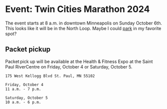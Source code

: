 # Event: Twin Cities Marathon 2024

The event starts at 8 a.m. in downtown Minneapolis on Sunday October 6th. This looks like it will be in the North Loop. Maybe I could [park](../707) in my favorite spot?

## Packet pickup

Packet pick up will be available at the Health & Fitness Expo at the Saint Paul RiverCentre on Friday, October 4 or Saturday, October 5.

```
175 West Kellogg Blvd St. Paul, MN 55102

Friday, October 4
11 a.m. - 7 p.m. 

Saturday, October 5
10 a.m. - 6 p.m.
```